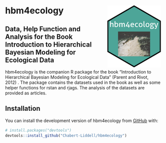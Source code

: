 
<!-- README.md is generated from README.Rmd. Please edit that file -->

# hbm4ecology <img src="man/figures/hexapackage.png" align="right" height="200" style="float:right; height:200px;" />

<!-- badges: start -->
<!-- badges: end -->

## Data, Help Function and Analysis for the Book Introduction to Hierarchical Bayesian Modeling for Ecological Data

hbm4ecology is the companion R package for the book “Introduction to
Hierarchical Bayesian Modeling for Ecological Data” (Parent and Rivot,
2012) . The package contains the datasets used in the book as well as
some helper functions for rstan and rjags. The analysis of the datasets
are provided as articles.

## Installation

You can install the development version of hbm4ecology from
[GitHub](https://github.com/) with:

``` r
# install.packages("devtools")
devtools::install_github("Chabert-Liddell/hbm4ecology")
```
